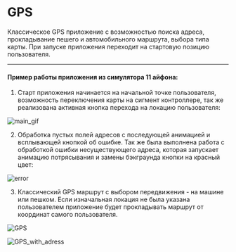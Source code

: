 # GPS
Классическое GPS приложение с возможностью поиска адреса, прокладывание пешего и автомобильного маршрута, выбора типа карты. При запуске приложения переходит на стартовую позицию пользователя.
___
#### Пример работы приложения из симулятора 11 айфона:

1. Старт приложения начинается на начальной точке пользователя, возможность переключения карты на сигмент контроллере, так же реализована активная кнопка перехода на локацию пользователя:

![main_gif](https://github.com/amazingdiko/GPS/blob/master/main.gif)

2. Обработка пустых полей адресов с последующей анимацией и всплывающей кнопкой об ошибке. Так же была выполнена работа с обработкой ошибки несуществующего адреса, которая запускает анимацию потрясывания и замены бэкграунда кнопки на красный цвет:

![error](https://github.com/amazingdiko/GPS/blob/master/errors.gif)

3. Классический GPS маршрут с выбором передвижения - на машине или пешком. Если изначальная локация не была указана пользователем приложение будет прокладывать маршрут от координат самого пользователя.

![GPS](https://github.com/amazingdiko/GPS/blob/master/gps_1.gif)

![GPS_with_adress](https://github.com/amazingdiko/GPS/blob/master/gps.gif)
